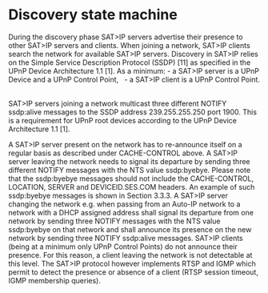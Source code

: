 # Discovery state machine

During the discovery phase SAT>IP servers advertise their presence to other SAT>IP servers and clients. When joining a network, SAT>IP clients search the network for available SAT>IP servers.
Discovery in SAT>IP relies on the Simple Service Description Protocol (SSDP) [11] as specified in the UPnP Device Architecture 1.1 [1]. 
As a minimum: 
		-  a SAT>IP server is a UPnP Device and a UPnP Control Point,  
		-  a SAT>IP client is a UPnP Control Point.  

SAT>IP servers joining a network multicast three different NOTIFY ssdp:alive messages to the SSDP address 239.255.255.250 port 1900. This is a requirement for UPnP root devices according to the UPnP Device Architecture 1.1 [1]. 

A SAT>IP server present on the network has to re-announce itself on a regular basis as described under CACHE-CONTROL above. 
A SAT>IP server leaving the network needs to signal its departure by sending three different NOTIFY messages with the NTS value ssdp:byebye. 
Please note that the ssdp:byebye messages should not include the CACHE-CONTROL, LOCATION, SERVER and DEVICEID.SES.COM headers. An example of such ssdp:byebye messages is shown in Section 3.3.3. 
A SAT>IP server changing the network e.g. when passing from an Auto-IP network to a network with a DHCP assigned address shall signal its departure from one network by sending three NOTIFY messages with the NTS value ssdp:byebye on that network and shall announce its presence on the new network by sending three NOTIFY ssdp:alive messages. 
SAT>IP clients (being at a minimum only UPnP Control Points) do not announce their presence. For this reason, a client leaving the network is not detectable at this level. The SAT>IP protocol however implements RTSP and IGMP which permit to detect the presence or absence of a client (RTSP session timeout, IGMP membership queries). 
